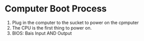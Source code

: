 # Computer Boot Process 
1. Plug in the computer to the sucket to power on the cpmputer 
2. The CPU is the first thing to power on.
3. BIOS: Bais Input AND Output 
